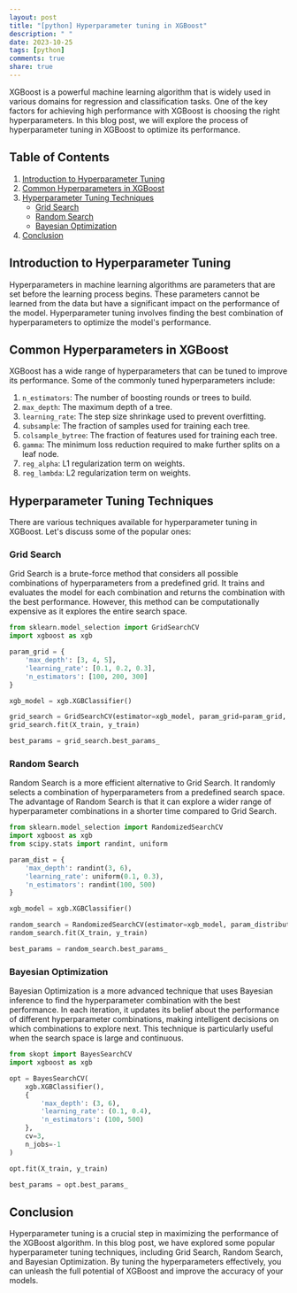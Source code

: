 ```yaml
---
layout: post
title: "[python] Hyperparameter tuning in XGBoost"
description: " "
date: 2023-10-25
tags: [python]
comments: true
share: true
---
```


XGBoost is a powerful machine learning algorithm that is widely used in various domains for regression and classification tasks. One of the key factors for achieving high performance with XGBoost is choosing the right hyperparameters. In this blog post, we will explore the process of hyperparameter tuning in XGBoost to optimize its performance.

## Table of Contents
1. [Introduction to Hyperparameter Tuning](#introduction-to-hyperparameter-tuning)
2. [Common Hyperparameters in XGBoost](#common-hyperparameters-in-xgboost)
3. [Hyperparameter Tuning Techniques](#hyperparameter-tuning-techniques)
    - [Grid Search](#grid-search)
    - [Random Search](#random-search)
    - [Bayesian Optimization](#bayesian-optimization)
4. [Conclusion](#conclusion)

## Introduction to Hyperparameter Tuning

Hyperparameters in machine learning algorithms are parameters that are set before the learning process begins. These parameters cannot be learned from the data but have a significant impact on the performance of the model. Hyperparameter tuning involves finding the best combination of hyperparameters to optimize the model's performance.

## Common Hyperparameters in XGBoost

XGBoost has a wide range of hyperparameters that can be tuned to improve its performance. Some of the commonly tuned hyperparameters include:

1. `n_estimators`: The number of boosting rounds or trees to build.
2. `max_depth`: The maximum depth of a tree.
3. `learning_rate`: The step size shrinkage used to prevent overfitting.
4. `subsample`: The fraction of samples used for training each tree.
5. `colsample_bytree`: The fraction of features used for training each tree.
6. `gamma`: The minimum loss reduction required to make further splits on a leaf node.
7. `reg_alpha`: L1 regularization term on weights.
8. `reg_lambda`: L2 regularization term on weights.

## Hyperparameter Tuning Techniques

There are various techniques available for hyperparameter tuning in XGBoost. Let's discuss some of the popular ones:

### Grid Search

Grid Search is a brute-force method that considers all possible combinations of hyperparameters from a predefined grid. It trains and evaluates the model for each combination and returns the combination with the best performance. However, this method can be computationally expensive as it explores the entire search space.

```python
from sklearn.model_selection import GridSearchCV
import xgboost as xgb

param_grid = {
    'max_depth': [3, 4, 5],
    'learning_rate': [0.1, 0.2, 0.3],
    'n_estimators': [100, 200, 300]
}

xgb_model = xgb.XGBClassifier()

grid_search = GridSearchCV(estimator=xgb_model, param_grid=param_grid, cv=3)
grid_search.fit(X_train, y_train)

best_params = grid_search.best_params_
```

### Random Search

Random Search is a more efficient alternative to Grid Search. It randomly selects a combination of hyperparameters from a predefined search space. The advantage of Random Search is that it can explore a wider range of hyperparameter combinations in a shorter time compared to Grid Search.

```python
from sklearn.model_selection import RandomizedSearchCV
import xgboost as xgb
from scipy.stats import randint, uniform

param_dist = {
    'max_depth': randint(3, 6),
    'learning_rate': uniform(0.1, 0.3),
    'n_estimators': randint(100, 500)
}

xgb_model = xgb.XGBClassifier()

random_search = RandomizedSearchCV(estimator=xgb_model, param_distributions=param_dist, cv=3)
random_search.fit(X_train, y_train)

best_params = random_search.best_params_
```

### Bayesian Optimization

Bayesian Optimization is a more advanced technique that uses Bayesian inference to find the hyperparameter combination with the best performance. In each iteration, it updates its belief about the performance of different hyperparameter combinations, making intelligent decisions on which combinations to explore next. This technique is particularly useful when the search space is large and continuous.

```python
from skopt import BayesSearchCV
import xgboost as xgb

opt = BayesSearchCV(
    xgb.XGBClassifier(),
    {
        'max_depth': (3, 6),
        'learning_rate': (0.1, 0.4),
        'n_estimators': (100, 500)
    },
    cv=3,
    n_jobs=-1
)

opt.fit(X_train, y_train)

best_params = opt.best_params_
```

## Conclusion

Hyperparameter tuning is a crucial step in maximizing the performance of the XGBoost algorithm. In this blog post, we have explored some popular hyperparameter tuning techniques, including Grid Search, Random Search, and Bayesian Optimization. By tuning the hyperparameters effectively, you can unleash the full potential of XGBoost and improve the accuracy of your models.